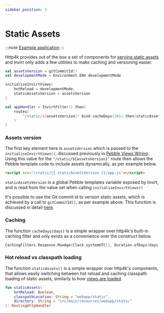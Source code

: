 ```yaml
---
sidebar_position: 3
---
```


# Static Assets

:::note [Example application](https://github.com/resoluteworks/invirt/tree/main/examples/static-assets)
:::


Http4k provides out of the box a set of components for [serving static assets](https://www.http4k.org/guide/reference/core/#serving_static_assets)
and Invirt only adds a few utilities to make caching and versioning easier.

```kotlin
val assetsVersion = gitCommitId()
val developmentMode = Environment.ENV.developmentMode

initialiseInvirtViews(
    hotReload = developmentMode,
    staticAssetsVersion = assetsVersion
)

val appHandler = InvirtFilter().then(
    routes(
        "/static/${assetsVersion}" bind cacheDays(365).then(staticAssets(developmentMode))
    )
)
```

### Assets version
The first key element here is `assetsVersion` which is passed to the `initialiseInvirtViews()`, discussed previously in
[Pebble Views Wiring](/docs/framework/views-wiring). Using this value for the `"/static/${assetsVersion}"` route
then allows the Pebble template code to include assets dynamically, as per example below.
```html
<script src="/static/{{ staticAssetsVersion }}/app.js"></script>
```
`staticAssetsVersion` is a global Pebble templates variable exposed by Invirt, and is read from the
value set when calling `initialiseInvirtViews()`

It's possible to use the Git commit id to version static assets, which is achieved by a call to `gitCommitId()`,
as per example above. This function is discussed in detail [here](/docs/api/kotlin/environment#gitcommitid).

### Caching
The function `cacheDays(days)` is a simple wrapper over http4k's built-in caching filter and only exists
as a convenience over the construct below.
```kotlin
CachingFilters.Response.MaxAge(Clock.systemUTC(), Duration.ofDays(days.toLong()))
```

### Hot reload vs classpath loading
The function `staticAssets()` is a simple wrapper over http4k's components, that allows easily switching between
hot reload and caching classpath loading of static assets, similarly to how
[views are loaded](/docs/framework/views-wiring#dynamic-hot-reload).
```kotlin
fun staticAssets(
    hotReload: Boolean,
    classpathLocation: String = "webapp/static",
    directory: String = "src/main/resources/webapp/static"
): RoutingHttpHandler
```
